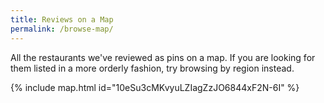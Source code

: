 ```yaml
---
title: Reviews on a Map
permalink: /browse-map/
---
```

All the restaurants we've reviewed as pins on a map. If you are looking for them listed in a more orderly fashion, try browsing by region instead.

{% include map.html id="10eSu3cMKvyuLZIagZzJO6844xF2N-6I" %}